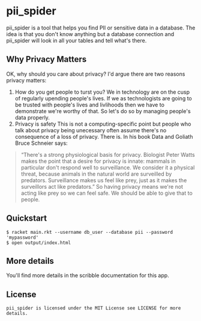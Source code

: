 # pii_spider
pii_spider is a tool that helps you find PII or sensitive data in a database.  The idea is that you don't know anything but a database connection and pii_spider will look in all your tables and tell what's there.

## Why Privacy Matters
OK, why should you care about privacy?  I'd argue there are two reasons privacy matters:
1. How do you get people to turst you?
We in technology are on the cusp of regularly upending people's lives.  If we as technologists are going to be trusted with people's lives and livlihoods then we have to demonstrate we're worthy of that.  So let's do so by managing people's data properly.
2. Privacy is safety
This is not a computing-specific point but people who talk about privacy being unecessary often assume there's no consequence of a loss of privacy.  There is.  In his book Data and Goliath Bruce Schneier says:
> “There's a strong physiological basis for privacy. Biologist Peter Watts makes the point that a desire for privacy is innate: mammals in particular don't respond well to surveillance. We consider it a physical threat, because animals in the natural world are surveilled by predators. Surveillance makes us feel like prey, just as it makes the surveillors act like predators.”
So having privacy means we're not acting like prey so we can feel safe.  We should be able to give that to people.

## Quickstart

    $ racket main.rkt --username db_user --database pii --password 'mypassword'
    $ open output/index.html

## More details
You'll find more details in the scribble documentation for this app.

## License

    pii_spider is licensed under the MIT License see LICENSE for more details.


